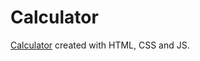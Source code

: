 # Calculator

[Calculator](https://johnk726.github.io/calculator-web-app/) created with HTML, CSS and JS.
